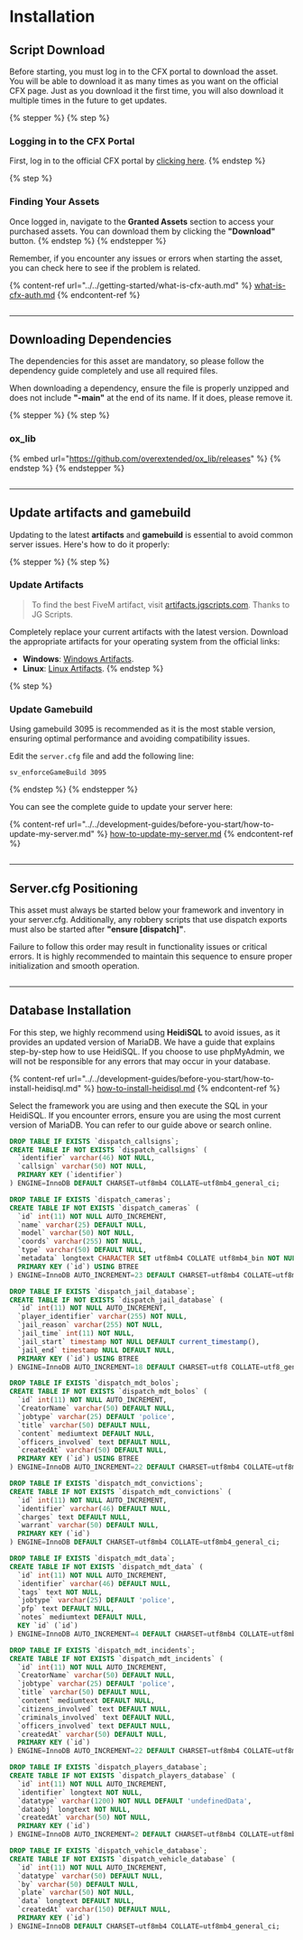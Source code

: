# Installation

## Script Download

Before starting, you must log in to the CFX portal to download the asset. You will be able to download it as many times as you want on the official CFX page. Just as you download it the first time, you will also download it multiple times in the future to get updates.

{% stepper %}
{% step %}
### Logging in to the CFX Portal

First, log in to the official CFX portal by [clicking here](https://portal.cfx.re/assets/granted-assets).
{% endstep %}

{% step %}
### Finding Your Assets

Once logged in, navigate to the **Granted Assets** section to access your purchased assets. You can download them by clicking the **"Download"** button.
{% endstep %}
{% endstepper %}

Remember, if you encounter any issues or errors when starting the asset, you can check here to see if the problem is related.

{% content-ref url="../../getting-started/what-is-cfx-auth.md" %}
[what-is-cfx-auth.md](../../getting-started/what-is-cfx-auth.md)
{% endcontent-ref %}

<div data-full-width="false"><figure><img src="../../.gitbook/assets/ezgif-5-f03822751d.gif" alt=""><figcaption></figcaption></figure></div>

***

## Downloading Dependencies

The dependencies for this asset are mandatory, so please follow the dependency guide completely and use all required files.

When downloading a dependency, ensure the file is properly unzipped and does not include **"-main"** at the end of its name. If it does, please remove it.

{% stepper %}
{% step %}
### ox\_lib

{% embed url="https://github.com/overextended/ox_lib/releases" %}
{% endstep %}
{% endstepper %}

<figure><img src="../../.gitbook/assets/ezgif-5-ee6f842765 (1).gif" alt=""><figcaption></figcaption></figure>

***

## Update artifacts and gamebuild

Updating to the latest **artifacts** and **gamebuild** is essential to avoid common server issues. Here's how to do it properly:

{% stepper %}
{% step %}
### Update Artifacts

> To find the best FiveM artifact, visit [artifacts.jgscripts.com](https://artifacts.jgscripts.com). Thanks to JG Scripts.

Completely replace your current artifacts with the latest version. Download the appropriate artifacts for your operating system from the official links:

* **Windows**: [Windows Artifacts](https://runtime.fivem.net/artifacts/fivem/build_server_windows/master/).
* **Linux**: [Linux Artifacts](https://runtime.fivem.net/artifacts/fivem/build_proot_linux/master/).
{% endstep %}

{% step %}
### Update Gamebuild

Using gamebuild 3095 is recommended as it is the most stable version, ensuring optimal performance and avoiding compatibility issues.

Edit the `server.cfg` file and add the following line:

```plaintext
sv_enforceGameBuild 3095
```
{% endstep %}
{% endstepper %}

You can see the complete guide to update your server here:

{% content-ref url="../../development-guides/before-you-start/how-to-update-my-server.md" %}
[how-to-update-my-server.md](../../development-guides/before-you-start/how-to-update-my-server.md)
{% endcontent-ref %}

<figure><img src="../../.gitbook/assets/ezgif-2-2221374386.gif" alt=""><figcaption></figcaption></figure>

***

## Server.cfg Positioning

This asset must always be started below your framework and inventory in your server.cfg. Additionally, any robbery scripts that use dispatch exports must also be started after **"ensure \[dispatch]"**.&#x20;

Failure to follow this order may result in functionality issues or critical errors. It is highly recommended to maintain this sequence to ensure proper initialization and smooth operation.

<figure><img src="../../.gitbook/assets/ezgif-7-18d691812a.gif" alt=""><figcaption></figcaption></figure>

***

## **Database Installation**

For this step, we highly recommend using **HeidiSQL** to avoid issues, as it provides an updated version of MariaDB. We have a guide that explains step-by-step how to use HeidiSQL. If you choose to use phpMyAdmin, we will not be responsible for any errors that may occur in your database.

{% content-ref url="../../development-guides/before-you-start/how-to-install-heidisql.md" %}
[how-to-install-heidisql.md](../../development-guides/before-you-start/how-to-install-heidisql.md)
{% endcontent-ref %}

Select the framework you are using and then execute the SQL in your HeidiSQL. If you encounter errors, ensure you are using the most current version of MariaDB. You can refer to our guide above or search online.

```sql
DROP TABLE IF EXISTS `dispatch_callsigns`;
CREATE TABLE IF NOT EXISTS `dispatch_callsigns` (
  `identifier` varchar(46) NOT NULL,
  `callsign` varchar(50) NOT NULL,
  PRIMARY KEY (`identifier`)
) ENGINE=InnoDB DEFAULT CHARSET=utf8mb4 COLLATE=utf8mb4_general_ci;

DROP TABLE IF EXISTS `dispatch_cameras`;
CREATE TABLE IF NOT EXISTS `dispatch_cameras` (
  `id` int(11) NOT NULL AUTO_INCREMENT,
  `name` varchar(25) DEFAULT NULL,
  `model` varchar(50) NOT NULL,
  `coords` varchar(255) NOT NULL,
  `type` varchar(50) DEFAULT NULL,
  `metadata` longtext CHARACTER SET utf8mb4 COLLATE utf8mb4_bin NOT NULL,
  PRIMARY KEY (`id`) USING BTREE
) ENGINE=InnoDB AUTO_INCREMENT=23 DEFAULT CHARSET=utf8mb4 COLLATE=utf8mb4_general_ci;

DROP TABLE IF EXISTS `dispatch_jail_database`;
CREATE TABLE IF NOT EXISTS `dispatch_jail_database` (
  `id` int(11) NOT NULL AUTO_INCREMENT,
  `player_identifier` varchar(255) NOT NULL,
  `jail_reason` varchar(255) NOT NULL,
  `jail_time` int(11) NOT NULL,
  `jail_start` timestamp NOT NULL DEFAULT current_timestamp(),
  `jail_end` timestamp NULL DEFAULT NULL,
  PRIMARY KEY (`id`) USING BTREE
) ENGINE=InnoDB AUTO_INCREMENT=18 DEFAULT CHARSET=utf8 COLLATE=utf8_general_ci;

DROP TABLE IF EXISTS `dispatch_mdt_bolos`;
CREATE TABLE IF NOT EXISTS `dispatch_mdt_bolos` (
  `id` int(11) NOT NULL AUTO_INCREMENT,
  `CreatorName` varchar(50) DEFAULT NULL,
  `jobtype` varchar(25) DEFAULT 'police',
  `title` varchar(50) DEFAULT NULL,
  `content` mediumtext DEFAULT NULL,
  `officers_involved` text DEFAULT NULL,
  `createdAt` varchar(50) DEFAULT NULL,
  PRIMARY KEY (`id`) USING BTREE
) ENGINE=InnoDB AUTO_INCREMENT=22 DEFAULT CHARSET=utf8mb4 COLLATE=utf8mb4_general_ci;

DROP TABLE IF EXISTS `dispatch_mdt_convictions`;
CREATE TABLE IF NOT EXISTS `dispatch_mdt_convictions` (
  `id` int(11) NOT NULL AUTO_INCREMENT,
  `identifier` varchar(46) DEFAULT NULL,
  `charges` text DEFAULT NULL,
  `warrant` varchar(50) DEFAULT NULL,
  PRIMARY KEY (`id`)
) ENGINE=InnoDB DEFAULT CHARSET=utf8mb4 COLLATE=utf8mb4_general_ci;

DROP TABLE IF EXISTS `dispatch_mdt_data`;
CREATE TABLE IF NOT EXISTS `dispatch_mdt_data` (
  `id` int(11) NOT NULL AUTO_INCREMENT,
  `identifier` varchar(46) DEFAULT NULL,
  `tags` text NOT NULL,
  `jobtype` varchar(25) DEFAULT 'police',
  `pfp` text DEFAULT NULL,
  `notes` mediumtext DEFAULT NULL,
  KEY `id` (`id`)
) ENGINE=InnoDB AUTO_INCREMENT=4 DEFAULT CHARSET=utf8mb4 COLLATE=utf8mb4_general_ci;

DROP TABLE IF EXISTS `dispatch_mdt_incidents`;
CREATE TABLE IF NOT EXISTS `dispatch_mdt_incidents` (
  `id` int(11) NOT NULL AUTO_INCREMENT,
  `CreatorName` varchar(50) DEFAULT NULL,
  `jobtype` varchar(25) DEFAULT 'police',
  `title` varchar(50) DEFAULT NULL,
  `content` mediumtext DEFAULT NULL,
  `citizens_involved` text DEFAULT NULL,
  `criminals_involved` text DEFAULT NULL,
  `officers_involved` text DEFAULT NULL,
  `createdAt` varchar(50) DEFAULT NULL,
  PRIMARY KEY (`id`)
) ENGINE=InnoDB AUTO_INCREMENT=22 DEFAULT CHARSET=utf8mb4 COLLATE=utf8mb4_general_ci;

DROP TABLE IF EXISTS `dispatch_players_database`;
CREATE TABLE IF NOT EXISTS `dispatch_players_database` (
  `id` int(11) NOT NULL AUTO_INCREMENT,
  `identifier` longtext NOT NULL,
  `datatype` varchar(1200) NOT NULL DEFAULT 'undefinedData',
  `dataobj` longtext NOT NULL,
  `createdAt` varchar(50) NOT NULL,
  PRIMARY KEY (`id`)
) ENGINE=InnoDB AUTO_INCREMENT=2 DEFAULT CHARSET=utf8mb4 COLLATE=utf8mb4_general_ci;

DROP TABLE IF EXISTS `dispatch_vehicle_database`;
CREATE TABLE IF NOT EXISTS `dispatch_vehicle_database` (
  `id` int(11) NOT NULL AUTO_INCREMENT,
  `datatype` varchar(50) DEFAULT NULL,
  `by` varchar(50) DEFAULT NULL,
  `plate` varchar(50) NOT NULL,
  `data` longtext DEFAULT NULL,
  `createdAt` varchar(150) DEFAULT NULL,
  PRIMARY KEY (`id`)
) ENGINE=InnoDB DEFAULT CHARSET=utf8mb4 COLLATE=utf8mb4_general_ci;
```

<figure><img src="../../.gitbook/assets/ezgif-7-08fed20fdc (1).gif" alt=""><figcaption></figcaption></figure>
